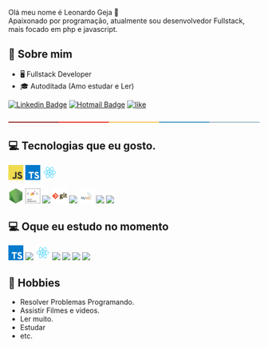 Olá meu nome é Leonardo Geja 👋 <br/>
Apaixonado por programação, atualmente sou desenvolvedor Fullstack, mais focado em php e javascript.


## :book: Sobre mim
- 🖥 Fullstack Developer
- 🎓 Autoditada (Amo estudar e Ler)

[![Linkedin Badge](https://img.shields.io/badge/-leonardogeja-blue?style=flat-square&logo=Linkedin&logoColor=white&link=https://www.linkedin.com/in/leonardo-geja-000a34201)](https://www.linkedin.com/in/leonardo-geja-000a34201) [![Hotmail Badge](https://img.shields.io/badge/-nadojba@hotmail.com-c14438?style=flat-square&logo=Gmail&logoColor=white&link=mailto:nadojba@hotmail.com)](mailto:nadojba@hotmail.com) 
[![like](https://img.shields.io/badge/Acesse%20Meu-%20Site-FFDD67.svg?style=flat-square)](https://www.leonardogeja.com.br) 

[![-----------------------------------------------------](https://raw.githubusercontent.com/fcsouza/fcsouza/master/.github/colored.png)](#installation)


## :computer: Tecnologias que eu gosto.
<code><img height="30" src="https://raw.githubusercontent.com/github/explore/80688e429a7d4ef2fca1e82350fe8e3517d3494d/topics/javascript/javascript.png"></code>
<code><img height="30" src="https://raw.githubusercontent.com/github/explore/80688e429a7d4ef2fca1e82350fe8e3517d3494d/topics/typescript/typescript.png"></code>
<code><img height="30" src="https://raw.githubusercontent.com/github/explore/80688e429a7d4ef2fca1e82350fe8e3517d3494d/topics/react/react.png"></code>

<code><img height="30" src="https://raw.githubusercontent.com/github/explore/80688e429a7d4ef2fca1e82350fe8e3517d3494d/topics/nodejs/nodejs.png"></code>
<code><img height="30" src="https://raw.githubusercontent.com/github/explore/80688e429a7d4ef2fca1e82350fe8e3517d3494d/topics/styled-components/styled-components.png"></code>
<code><img height="30" src="https://camo.githubusercontent.com/9b74122cee0058e9bc59b360be70c216de35c16f/68747470733a2f2f7765626173736574732e6d6f6e676f64622e636f6d2f5f636f6d5f6173736574732f636d732f6d6f6e676f64622d6c6f676f2d7267622d6a36773237316731786e2e6a7067"/></code>
<code><img height="30" src="https://raw.githubusercontent.com/github/explore/80688e429a7d4ef2fca1e82350fe8e3517d3494d/topics/git/git.png"></code>
<code><img height="30" src="https://user-images.githubusercontent.com/24623425/36042969-f87531d4-0d8a-11e8-9dee-e87ab8c6a9e3.png"/></code>
<code><img height="30" src="https://raw.githubusercontent.com/github/explore/80688e429a7d4ef2fca1e82350fe8e3517d3494d/topics/mysql/mysql.png"></code>
<code><img height="30" src="https://cdn.icon-icons.com/icons2/1381/PNG/512/com_94184.png"></code>
<code><img height="30" src="https://th.bing.com/th?id=OIP.KyVjMYY2T-Vnw_Wd2ZHHrgAAAA&w=250&h=250&c=8&rs=1&qlt=90&o=6&pid=3.1&rm=2"></code>

## :computer: Oque eu estudo no momento
<code><img height="30" src="https://raw.githubusercontent.com/github/explore/80688e429a7d4ef2fca1e82350fe8e3517d3494d/topics/typescript/typescript.png"></code>
<code><img height="30" src="https://th.bing.com/th?id=OSK.0b1505e8059b737b28313697cc094005&w=188&h=132&c=7&o=6&pid=SANGAM"></code>
<code><img height="30" src="https://raw.githubusercontent.com/github/explore/80688e429a7d4ef2fca1e82350fe8e3517d3494d/topics/react/react.png"></code>
<code><img height="30" src="https://th.bing.com/th/id/OIP.6TYFrw8BnMjUMhGrJqTArAHaFU?rs=1&pid=ImgDetMain"></code>
<code><img height="30" src="https://th.bing.com/th/id/OIP.I01XWIFpgxybreqPafArigHaHY?rs=1&pid=ImgDetMain"></code>
<code><img height="30" src="https://cdn.icon-icons.com/icons2/1381/PNG/512/com_94184.png"></code>
<code><img height="30" src="https://th.bing.com/th?id=OIP.KyVjMYY2T-Vnw_Wd2ZHHrgAAAA&w=250&h=250&c=8&rs=1&qlt=90&o=6&pid=3.1&rm=2"></code>

## 📅 Hobbies
- Resolver Problemas Programando.
- Assistir Filmes e videos.
- Ler muito.
- Estudar
- etc.
